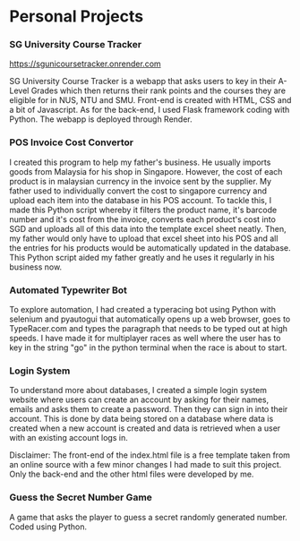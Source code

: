 # Personal Projects

### SG University Course Tracker
https://sgunicoursetracker.onrender.com

SG University Course Tracker is a webapp that asks users to key in their A-Level Grades which then returns their rank points and the courses they are eligible for in NUS, NTU and SMU. Front-end is created with HTML, CSS and a bit of Javascript. As for the back-end, I used Flask framework coding with Python. The webapp is deployed through Render.

### POS Invoice Cost Convertor
I created this program to help my father's business. He usually imports goods from Malaysia for his shop in Singapore. However, the cost of each product is in malaysian currency in the invoice sent by the supplier. My father used to individually convert the cost to singapore currency and upload each item into the database in his POS account. To tackle this, I made this Python script whereby it filters the product name, it's barcode number and it's cost from the invoice, converts each product's cost into SGD and uploads all of this data into the template excel sheet neatly. Then, my father would only have to upload that excel sheet into his POS and all the entries for his products would be automatically updated in the database. This Python script aided my father greatly and he uses it regularly in his business now.

### Automated Typewriter Bot
To explore automation, I had created a typeracing bot using Python with selenium and pyautogui that automatically opens up a web browser, goes to TypeRacer.com and types the paragraph that needs to be typed out at high speeds. I have made it for multiplayer races as well where the user has to key in the string "go" in the python terminal when the race is about to start.

### Login System
To understand more about databases, I created a simple login system website where users can create an account by asking for their names, emails and asks them to create a password. Then they can sign in into their account. This is done by data being stored on a database where data is created when a new account is created and data is retrieved when a user with an existing account logs in.

Disclaimer: The front-end of the index.html file is a free template taken from an online source with a few minor changes I had made to suit this project. Only the back-end and the other html files were developed by me.

### Guess the Secret Number Game
A game that asks the player to guess a secret randomly generated number. Coded using Python.
